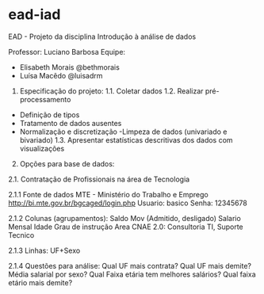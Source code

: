 # ead-iad
EAD - Projeto da disciplina Introdução à análise de dados

Professor: Luciano Barbosa
Equipe:
- Elisabeth Morais @bethmorais
- Luísa Macêdo @luisadrm

1. Especificação do projeto:
1.1. Coletar dados
1.2. Realizar pré-processamento
- Definição de tipos
- Tratamento de dados ausentes
- Normalização e discretização
-Limpeza de dados (univariado e bivariado)
1.3. Apresentar estatísticas descritivas dos dados com visualizações

2. Opções para base de dados:

2.1. Contratação de Profissionais na área de Tecnologia 

2.1.1 Fonte de dados 
MTE - Ministério do Trabalho e Emprego
http://bi.mte.gov.br/bgcaged/login.php
Usuario: basico
Senha: 12345678

2.1.2 Colunas (agrupamentos):
Saldo Mov (Admitido, desligado)
Salario Mensal
Idade
Grau de instrução
Area CNAE 2.0: Consultoria TI, Suporte Tecnico

2.1.3 Linhas:
UF+Sexo

2.1.4 Questões para análise:
Qual UF mais contrata?
Qual UF mais demite?
Média salarial por sexo?
Qual Faixa etária tem melhores salários?
Qual faixa etário mais demite?


